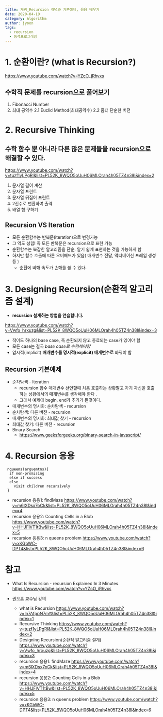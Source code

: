 ```yaml
---
title: 재귀_Recursion 개념과 기본예제, 응용 배우기
date: 2020-04-10
category: Algorithm
author: jyoon
tags:
  - recursion
  - 동적프로그래밍
---
```


# 1. 순환이란? (what is Recursion?)

https://www.youtube.com/watch?v=YZcO_jRhvxs

## 수학적 문제를 recursion으로 풀어보기

1. Fibonacci Number
2. 최대 공약수
   2.1 Euclid Method(최대공약수)
   2.2 좀더 단순한 버전

# 2. Recursive Thinking

## 수학 함수 뿐 아니라 다른 많은 문제들을 recursion으로 해결할 수 있다.

https://www.youtube.com/watch?v=tuzf1yLPgRI&list=PL52K_8WQO5oUuH06MLOrah4h05TZ4n38l&index=2

1. 문자열 길이 계산
2. 문자열 프린트
3. 문자열 뒤집어 프린트
4. 2진수로 변환하여 출력
5. 배열 합 구하기

## Recursion VS Iteration

- 모든 순환함수는 반복문(iteration)으로 변경가능
- 그 역도 성립! 즉 모든 반복문은 recursion으로 표현 가능
- 순환함수는 복잡한 알고리즘을 단순, 알기 쉽게 표현하는 것을 가능하게 함
- 하지만 함수 호출에 따른 오버헤드가 있음( 매개변수 전달, 액티베이션 프레임 생성 등 )
  - 순환에 비해 속도가 손해를 볼 수 있다.

# 3. Designing Recursion(순환적 알고리즘 설계)
- **recursion 설계하는 방법을 연습합니다.**

https://www.youtube.com/watch?v=Vwfo_hrxuzg&list=PL52K_8WQO5oUuH06MLOrah4h05TZ4n38l&index=3

- 적어도 하나의 base case, 즉 순환되지 않고 종료되는 case가 있어야 함
- 모든 case는 결국 *base case로 수렴해야함*
- 암시적(implicit) **매개변수를 명시적(explicit) 매개변수로** 바꿔야 함

## Recursion 기본예제

- 순차탐색 - Iteration
  * recursion 함수 매개변수 선언할때 처음 호출하는 상황말고 자기 자신을 호출하는 상황에서의 매개변수를 생각해야 한다 .
  * 그래서 예제에 begin, end가 추가가 된것이다. 
- 매개변수의 명시화: 순차탐색 - recursion
- 순차탐색: 다른 버전 - recursion
- 매개변수의 명시화: 최대값 찾기 - recursion
- 최대값 찾기: 다른 버전 - recursion
- Binary Search
  - https://www.geeksforgeeks.org/binary-search-in-javascript/

# 4. Recursion 응용

```
 nqueens(arguemtns){
  if non-promising
  else if success
  else
    visit children recursively
 }
```

- recursion 응용1: findMaze
  https://www.youtube.com/watch?v=m6lXDsx7oCk&list=PL52K_8WQO5oUuH06MLOrah4h05TZ4n38l&index=4
- recursion 응용2: Counting Cells in a Blob
  https://www.youtube.com/watch?v=HHJFlVT1tBw&list=PL52K_8WQO5oUuH06MLOrah4h05TZ4n38l&index=5
- recursion 응용3: n queens problem
  https://www.youtube.com/watch?v=xKGbWC-DPT4&list=PL52K_8WQO5oUuH06MLOrah4h05TZ4n38l&index=6

# 참고

- What Is Recursion - recursion Explained In 3 Minutes
  https://www.youtube.com/watch?v=YZcO_jRhvxs

- 권오흠 교수님 강의
  - what is Recursion
    https://www.youtube.com/watch?v=ln7AfppN7mY&list=PL52K_8WQO5oUuH06MLOrah4h05TZ4n38l&index=1
  - Recursive Thinking
    https://www.youtube.com/watch?v=tuzf1yLPgRI&list=PL52K_8WQO5oUuH06MLOrah4h05TZ4n38l&index=2
  - Designing Recursion(순환적 알고리즘 설계)
    https://www.youtube.com/watch?v=Vwfo_hrxuzg&list=PL52K_8WQO5oUuH06MLOrah4h05TZ4n38l&index=3
  - recursion 응용1: findMaze
    https://www.youtube.com/watch?v=m6lXDsx7oCk&list=PL52K_8WQO5oUuH06MLOrah4h05TZ4n38l&index=4
  - recursion 응용2: Counting Cells in a Blob
    https://www.youtube.com/watch?v=HHJFlVT1tBw&list=PL52K_8WQO5oUuH06MLOrah4h05TZ4n38l&index=5
  - recursion 응용3: n queens problem
    https://www.youtube.com/watch?v=xKGbWC-DPT4&list=PL52K_8WQO5oUuH06MLOrah4h05TZ4n38l&index=6
